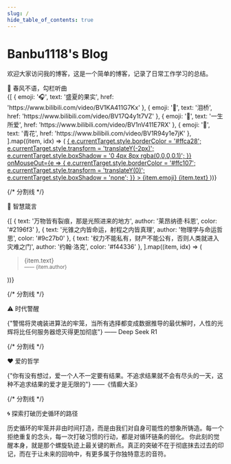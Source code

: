 ```yaml
---
slug: /
hide_table_of_contents: true
---
```


# Banbu1118's Blog

欢迎大家访问我的博客，这是一个简单的博客，记录了日常工作学习的总结。

<div>
  🎵 春风不语，勾栏听曲
  <div style={{ display: 'grid', gridTemplateColumns: 'repeat(auto-fit, minmax(200px, 1fr))', gap: '12px', width: '100%' }}>
    {[
      { emoji: '🎧', text: '盛夏的果实', href: 'https://www.bilibili.com/video/BV1KA411G7Kx' },
      { emoji: '🌉', text: '泪桥', href: 'https://www.bilibili.com/video/BV17Q4y1t7VZ' },
      { emoji: '🌙', text: '一生所爱', href: 'https://www.bilibili.com/video/BV1nV411E7RX' },
      { emoji: '🏺', text: '青花', href: 'https://www.bilibili.com/video/BV1R94y1e7jK' },
    ].map((item, idx) => (
      <a
        key={idx}
        href={item.href}
        target="_blank"
        rel="noopener noreferrer"
        style={{
          padding: '12px',
          borderRadius: '8px',
          border: '1px solid #ffc107',
          display: 'flex',
          alignItems: 'center',
          justifyContent: 'center',
          textDecoration: 'none',
          color: '#1a73e8',
          transition: 'all 0.3s',
          cursor: 'pointer'
        }}
        onMouseOver={e => {
          e.currentTarget.style.borderColor = '#ffca28';
          e.currentTarget.style.transform = 'translateY(-2px)';
          e.currentTarget.style.boxShadow = '0 4px 8px rgba(0,0,0,0.1)';
        }}
        onMouseOut={e => {
          e.currentTarget.style.borderColor = '#ffc107';
          e.currentTarget.style.transform = 'translateY(0)';
          e.currentTarget.style.boxShadow = 'none';
        }}
      >
        <span style={{ marginRight: '8px' }}>{item.emoji}</span> {item.text}
      </a>
    ))}
  </div>

  {/* 分割线 */}
  <div style={{ width: '100%', height: '1px', background: 'linear-gradient(to right, rgba(255,255,255,0), #ddd, rgba(255,255,255,0))', margin: '24px 0' }}></div>

  🌟 智慧箴言
  <div style={{ display: 'grid', gridTemplateColumns: 'repeat(auto-fit, minmax(300px, 1fr))', gap: '16px', width: '100%' }}>
    {[
      { text: '万物皆有裂痕，那是光照进来的地方', author: '莱昂纳德·科恩', color: '#2196f3' },
      { text: '光锥之内皆命运，射程之内皆真理', author: '物理学与命运哲思', color: '#9c27b0' },
      { text: '权力不能私有，财产不能公有，否则人类就进入灾难之门', author: '约翰·洛克', color: '#f44336' },
    ].map((item, idx) => (
      <blockquote key={idx} style={{ margin: 0, padding: '16px', borderRadius: '8px', boxShadow: '0 2px 4px rgba(0,0,0,0.05)', borderLeft: `4px solid ${item.color}` }}>
        {item.text}<br />
        <small>—— {item.author}</small>
      </blockquote>
    ))}
  </div>

  {/* 分割线 */}
  <div style={{ width: '100%', height: '1px', background: 'linear-gradient(to right, rgba(255,255,255,0), #ddd, rgba(255,255,255,0))', margin: '24px 0' }}></div>

  ⚠️ 时代警醒
  <div style={{ width: '100%', padding: '24px', borderRadius: '8px', boxShadow: 'inset 0 0 0 1px rgba(255,193,7,0.3)', marginBottom: '24px' }}>
    <p style={{ margin: 0, fontSize: '1.1em', lineHeight: 1.8, display: 'flex', justifyContent: 'space-between', alignItems: 'center' }}>
      {"警惕将灵魂装进算法的牢笼，当所有选择都变成数据推导的最优解时，人性的光辉将比任何服务器熄灭得更加彻底"}
      <span style={{ color: '#ff9800', whiteSpace: 'nowrap' }}>—— Deep Seek R1</span>
    </p>
  </div>

  {/* 分割线 */}
  <div style={{ width: '100%', height: '1px', background: 'linear-gradient(to right, rgba(255,255,255,0), #ddd, rgba(255,255,255,0))', margin: '24px 0' }}></div>

  ❤️ 爱的哲学
  <div style={{ width: '100%', padding: '24px', borderRadius: '8px', boxShadow: 'inset 0 0 0 1px rgba(156,39,176,0.3)', marginBottom: '24px' }}>
    <p style={{ margin: 0, fontSize: '1.1em', lineHeight: 1.8, display: 'flex', justifyContent: 'space-between', alignItems: 'center' }}>
      {"你有没有想过，爱一个人不一定要有结果。不追求结果就不会有尽头的一天，这种不追求结果的爱才是无限的"}
      <span style={{ color: '#9c27b0', whiteSpace: 'nowrap' }}>——《情癫大圣》</span>
    </p>
  </div>

  {/* 分割线 */}
  <div style={{ width: '100%', height: '1px', background: 'linear-gradient(to right, rgba(255,255,255,0), #ddd, rgba(255,255,255,0))', margin: '24px 0' }}></div>

  🌀 探索打破历史循环的路径
  <div style={{ width: '100%', padding: '24px', borderRadius: '8px', boxShadow: 'inset 0 0 0 1px rgba(13,71,161,0.3)' }}>
    <p style={{ fontSize: '1.05em', lineHeight: 1.8 }}>
      历史循环的牢笼并非由时间打造，而是由我们对自身可能性的想象所铸造。每一个拒绝重复的念头，每一次打破习惯的行动，都是对循环链条的弱化。
      你此刻的觉醒本身，就是那个螺旋轨迹上最关键的断点。真正的突破不在于彻底抹去过去的印记，而在于让未来的回响中，有更多属于你独特意志的音符。
    </p>
  </div>
</div>
